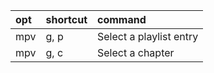 | opt | shortcut | command                 |
| :-  | :-       | :-                      |
| mpv | g, p     | Select a playlist entry |
| mpv | g, c     | Select a chapter        |